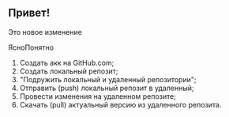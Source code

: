 ## Привет!

Это новое изменение

ЯсноПонятно

1. Создать акк на GitHub.com;
2. Создать локальный репозит;
3. "Подружить локальный и удаленный репозитории";
4. Отправить (push) локальный репозит в удаленный;
5. Провести изменения на удаленном репозите;
6. Скачать (pull) актуальный версию из удаленного репозита.